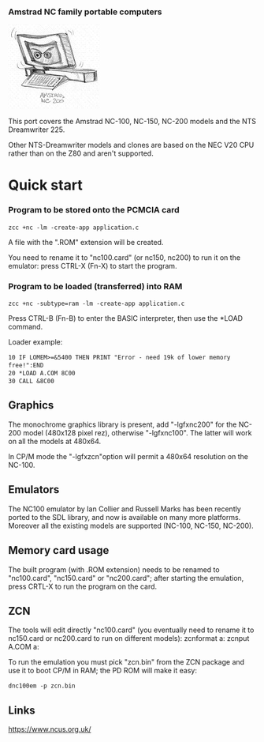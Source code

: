 ### Amstrad NC family portable computers

![](images/platform/nc200.jpg)


This port covers the Amstrad NC-100, NC-150, NC-200 models and the NTS  Dreamwriter 225.

Other NTS-Dreamwriter models and clones are based on the NEC V20 CPU rather than on the Z80 and aren't supported.



# Quick start

### Program to be stored onto the PCMCIA card

    zcc +nc -lm -create-app application.c

A file with the ".ROM" extension will be created.

You need to rename it to "nc100.card" (or nc150, nc200) to run it on the emulator: press CTRL-X (Fn-X) to start the program.



### Program to be loaded (transferred) into RAM

    zcc +nc -subtype=ram -lm -create-app application.c


Press CTRL-B (Fn-B) to enter the BASIC interpreter, then use the *LOAD command.


Loader example:

    10 IF LOMEM>=&5400 THEN PRINT "Error - need 19k of lower memory free!":END
    20 *LOAD A.COM 8C00
    30 CALL &8C00


## Graphics

The monochrome graphics library is present, add "-lgfxnc200" for the NC-200 model (480x128 pixel rez), otherwise "-lgfxnc100".   The latter will work on all the models at 480x64.

In CP/M mode the "-lgfxzcn"option will permit a 480x64 resolution on the NC-100.


## Emulators

The NC100 emulator by Ian Collier and Russell Marks has been recently ported to the SDL library, and now is available on many more platforms.  Moreover all the existing models are supported (NC-100, NC-150, NC-200).

## Memory card usage

The built program (with .ROM extension) needs to be renamed to "nc100.card", "nc150.card" or "nc200.card";   after starting the emulation, press CRTL-X to run the program on the card.

## ZCN

The tools will edit directly "nc100.card" (you eventually need to rename it to nc150.card or nc200.card to run on different models):
    zcnformat a:
    zcnput A.COM a:

To run the emulation you must pick "zcn.bin" from the ZCN package and use it to boot CP/M in RAM;  the PD ROM will make it easy:

    dnc100em -p zcn.bin



## Links

https://www.ncus.org.uk/
